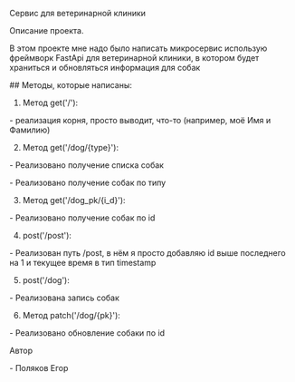 Сервис для ветеринарной клиники

Описание проекта.

В этом проекте мне надо было написать микросервис использую фреймворк
FastApi для ветеринарной клиники, в котором будет храниться и
обновляться информация для собак

\## Методы, которые написаны:

1.  Метод get(\'/\'):

\- реализация корня, просто выводит, что-то (например, моё Имя и
Фамилию)

2.  Метод get(\'/dog/{type}\'):

\- Реализовано получение списка собак

\- Реализовано получение собак по типу

3.  Метод get(\'/dog_pk/{i_d}\'):

\- Реализовано получение собак по id

4.  post(\'/post\'):

\- Реализован путь /post, в нём я просто добавляю id выше последнего на
1 и текущее время в тип timestamp

5.  post(\'/dog\'):

\- Реализована запись собак

6.  Метод patch(\'/dog/{pk}\'):

\- Реализовано обновление собаки по id

Автор

\- Поляков Егор

